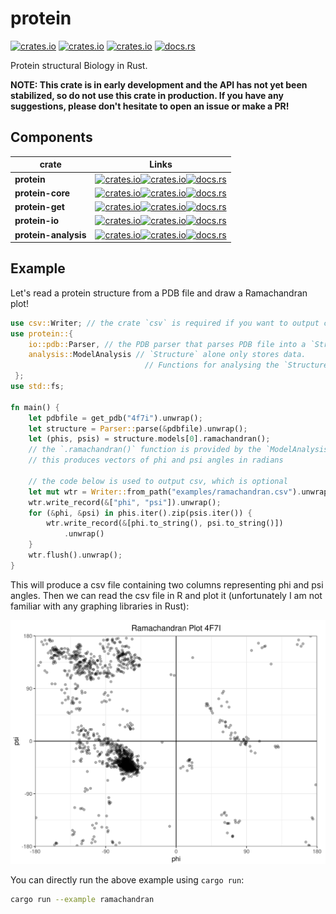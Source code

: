 # protein

[![crates.io](https://img.shields.io/crates/d/protein.svg)](https://crates.io/crates/protein)
[![crates.io](https://img.shields.io/crates/v/protein.svg)](https://crates.io/crates/protein)
[![crates.io](https://img.shields.io/crates/l/protein.svg)](https://crates.io/crates/protein)
[![docs.rs](https://docs.rs/protein/badge.svg)](https://docs.rs/protein)

Protein structural Biology in Rust.

**NOTE: This crate is in early development and the API has not yet been stabilized, so do not use this crate in production. If you have any suggestions, please don't hesitate to open an issue or make a PR!**

## Components


| **crate**            | Links                                                                                                                                                                                                                                                                                                                    |
| -------------------- | ------------------------------------------------------------------------------------------------------------------------------------------------------------------------------------------------------------------------------------------------------------------------------------------------------------------------ |
| **protein**          | [![crates.io](https://img.shields.io/crates/d/protein.svg)](https://crates.io/crates/protein)[![crates.io](https://img.shields.io/crates/v/protein.svg)](https://crates.io/crates/protein)[![docs.rs](https://docs.rs/protein/badge.svg)](https://docs.rs/protein)                                                       |
| **protein-core**     | [![crates.io](https://img.shields.io/crates/d/protein-core.svg)](https://crates.io/crates/protein-core)[![crates.io](https://img.shields.io/crates/v/protein-core.svg)](https://crates.io/crates/protein-core)[![docs.rs](https://docs.rs/protein-core/badge.svg)](https://docs.rs/protein-core)                         |
| **protein-get**      | [![crates.io](https://img.shields.io/crates/d/protein-get.svg)](https://crates.io/crates/protein-get)[![crates.io](https://img.shields.io/crates/v/protein-get.svg)](https://crates.io/crates/protein-get)[![docs.rs](https://docs.rs/protein-get/badge.svg)](https://docs.rs/protein-get)                               |
| **protein-io**       | [![crates.io](https://img.shields.io/crates/d/protein-io.svg)](https://crates.io/crates/protein-io)[![crates.io](https://img.shields.io/crates/v/protein-io.svg)](https://crates.io/crates/protein-io)[![docs.rs](https://docs.rs/protein-io/badge.svg)](https://docs.rs/protein-io)                                     |
| **protein-analysis** | [![crates.io](https://img.shields.io/crates/d/protein-analysis.svg)](https://crates.io/crates/protein-analysis)[![crates.io](https://img.shields.io/crates/v/protein-analysis.svg)](https://crates.io/crates/protein-analysis)[![docs.rs](https://docs.rs/protein-analysis/badge.svg)](https://docs.rs/protein-analysis) |



## Example

Let's read a protein structure from a PDB file and draw a Ramachandran plot!


```rust
use csv::Writer; // the crate `csv` is required if you want to output csv
use protein::{
    io::pdb::Parser, // the PDB parser that parses PDB file into a `Structure`
    analysis::ModelAnalysis // `Structure` alone only stores data.
                              // Functions for analysing the `Structure` are provided by separate traits
 };
use std::fs;

fn main() {
    let pdbfile = get_pdb("4f7i").unwrap();
    let structure = Parser::parse(&pdbfile).unwrap();
    let (phis, psis) = structure.models[0].ramachandran(); 
    // the `.ramachandran()` function is provided by the `ModelAnalysis` trait
    // this produces vectors of phi and psi angles in radians

    // the code below is used to output csv, which is optional
    let mut wtr = Writer::from_path("examples/ramachandran.csv").unwrap();
    wtr.write_record(&["phi", "psi"]).unwrap();
    for (&phi, &psi) in phis.iter().zip(psis.iter()) {
        wtr.write_record(&[phi.to_string(), psi.to_string()])
            .unwrap()
    }
    wtr.flush().unwrap();
}

```

This will produce a csv file containing two columns representing phi and psi angles. Then we can read the csv file in R and plot it (unfortunately I am not familiar with any graphing libraries in Rust):

![ramachandran plot](./examples/ramachandran.png)

You can directly run the above example using `cargo run`:

```bash
cargo run --example ramachandran
```


<!-- ## IO Formats

PDB is the oldest, and probably the most well-known file format in the field of structural biology. However, [as claimed by RSCB](https://pdb101.rcsb.org/learn/guide-to-understanding-pdb-data/beginner%E2%80%99s-guide-to-pdb-structures-and-the-pdbx-mmcif-format), there are some limitations of the PDB file format and it is expected to be replaced the the PDBx/mmCIF format. Therefore, while this crate provides methods to manipulate PDB files, the PDBx/mmCIF format is our first-class citizen. -->

